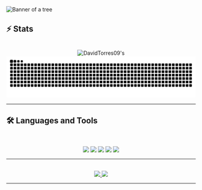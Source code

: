 <img src="https://github.com/DavidTorres09/DavidTorres09/blob/main/bannerGithub.png" alt="Banner of a tree">

## ⚡️ Stats
<br>
<div align=center>
  <img width=390 src="https://github-readme-streak-stats.herokuapp.com/?user=davidtorres09&theme=transparent&count_private=true&border_radius=10&locale=en" alt="DavidTorres09's" />
  <!--   Create Snake -->
  <div align="center">
    <picture>
      <source media="(prefers-color-scheme: dark)" srcset="https://raw.githubusercontent.com/DavidTorres09/DavidTorres09/output/github-contribution-grid-snake-dark.svg" />
      <source media="(prefers-color-scheme: light)" srcset="https://raw.githubusercontent.com/DavidTorres09/DavidTorres09/output/github-contribution-grid-snake.svg" />
      <img alt="github-snake" src="https://raw.githubusercontent.com/DavidTorres09/DavidTorres09/output/github-contribution-grid-snake.svg" />
    </picture>
  </div>
</div>
<hr>


## 🛠️ Languages and Tools
<br>
<p align="center">
  <img src="https://skillicons.dev/icons?i=java,cs,dotnet,python,typescript,javascript,rust,haskell,nodejs,arduino" />
  <img src="https://skillicons.dev/icons?i=react,nextjs,tailwind,html,css,redux,d3" />
  <img src="https://skillicons.dev/icons?i=postgres,mongodb,redis,mysql" />
  <img src="https://skillicons.dev/icons?i=docker,kubernetes,git,githubactions" />
  <img src="https://skillicons.dev/icons?i=grafana,prometheus,linux,figma,postman,tensorflow,vim" />
</p>
<hr>





<br>
<div align="center">
<a href="mailto:angeldtm09@gmail.com?subject=Hello%20David&body=I%20saw%20your%20GitHub%20profile..." target="_blank">
  <img src="https://img.shields.io/badge/Gmail-333333?style=for-the-badge&logo=gmail&logoColor=red" />
</a>
  <a href="https://linkedin.com/in/david-torres-mora" target="_blank">
    <img src="https://img.shields.io/badge/LinkedIn-0077B5?style=for-the-badge&logo=linkedin&logoColor=white" target="_blank" />
  </a>
</div>
<hr>

